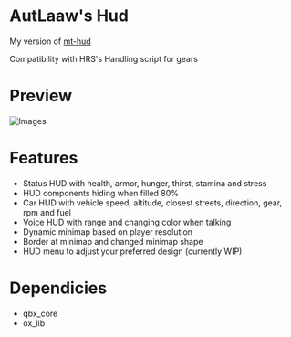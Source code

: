# AutLaaw's Hud
My version of [mt-hud](https://github.com/MT-Scripts/mt-hud) 

Compatibility with HRS's Handling script for gears

# Preview
![Images](https://imgur.com/gallery/EQkMoDv)

# Features
- Status HUD with health, armor, hunger, thirst, stamina and stress
- HUD components hiding when filled 80%
- Car HUD with vehicle speed, altitude, closest streets, direction, gear, rpm and fuel
- Voice HUD with range and changing color when talking
- Dynamic minimap based on player resolution
- Border at minimap and changed minimap shape
- HUD menu to adjust your preferred design (currently WIP)

# Dependicies
- qbx_core
- ox_lib
